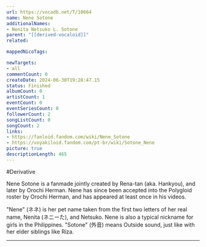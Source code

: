 ```yaml
---
url: https://vocadb.net/T/10664
name: Nene Sotone
additionalNames: 
- Nenita Netsuko L. Sotone
parent: "[[derived-vocaloid]]"
related:

mappedNicoTags:

newTargets:
- all
commentCount: 0
createDate: 2024-06-30T19:28:47.15
status: Finished
albumCount: 0
artistCount: 1
eventCount: 0
eventSeriesCount: 0
followerCount: 2
songListCount: 0
songCount: 2
links: 
- https://fanloid.fandom.com/wiki/Nene_Sotone
- https://voyakiloid.fandom.com/pt-br/wiki/Sotone_Nene
picture: true
descriptionLength: 465
---
```


#Derivative

Nene Sotone is a fanmade jointly created by Rena-tan (aka. Hankyou), and later by Orochi Herman. Nene has since been accepted into the Polygloid roster by Orochi Herman, and has appeared at least once in his videos.

"Nene" (ネネ) is her pet name taken from the first two letters of her real name, Nenita (ネニーた), and Netsuko. Nene is also a typical nickname for girls in the Philippines. "Sotone" (外音) means Outside sound, just like with her elder siblings like Riza.

---

